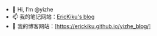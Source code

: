 - 👋 Hi, I’m @yizhe
- 📫 我的笔记网站：[EricKiku's blog](https://erickiku.github.io/zh/)
- 📖 我的博客网站：[https://erickiku.github.io/yizhe_blog/]

<!---
EricKiku/EricKiku is a ✨ special ✨ repository because its `README.md` (this file) appears on your GitHub profile.
You can click the Preview link to take a look at your changes.
--->
